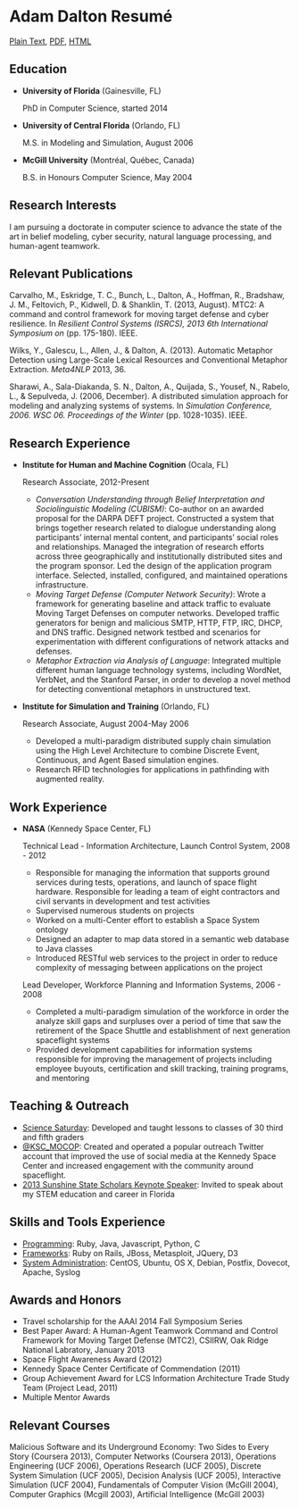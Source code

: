 Adam Dalton Resumé
===============

[Plain Text](https://raw.github.com/dalton/resume/master/resume.md), [PDF](https://raw.github.com/dalton/resume/master/resume.pdf), [HTML](http://dalton.github.io/resume)

Education
---------

*   **University of Florida** (Gainesville, FL)

    PhD in Computer Science, started 2014

*   **University of Central Florida** (Orlando, FL)

    M.S. in Modeling and Simulation, August 2006

*   **McGill University** (Montréal, Québec, Canada)

    B.S. in Honours Computer Science, May 2004


Research Interests
---------

I am pursuing a doctorate in computer science to advance the state of the art in belief modeling, cyber security, natural language processing, and human-agent teamwork.

Relevant Publications
---------

Carvalho, M., Eskridge, T. C., Bunch, L., Dalton, A., Hoffman, R., Bradshaw, J. M., Feltovich, P., Kidwell, D. & Shanklin, T. (2013, August). MTC2: A command and control framework for moving target defense and cyber resilience. In _Resilient Control Systems (ISRCS), 2013 6th International Symposium on_ (pp. 175-180). IEEE.

Wilks, Y., Galescu, L., Allen, J., & Dalton, A. (2013). Automatic Metaphor Detection using Large-Scale Lexical Resources and Conventional Metaphor Extraction. _Meta4NLP_ 2013, 36.

Sharawi, A., Sala-Diakanda, S. N., Dalton, A., Quijada, S., Yousef, N., Rabelo, L., & Sepulveda, J. (2006, December). A distributed simulation approach for modeling and analyzing systems of systems. In _Simulation Conference, 2006. WSC 06. Proceedings of the Winter_ (pp. 1028-1035). IEEE.


Research Experience
---------------

*   **Institute for Human and Machine Cognition** (Ocala, FL)

    Research Associate, 2012-Present

    -   _Conversation Understanding through Belief Interpretation and Sociolinguistic Modeling (CUBISM)_:
    Co-author on an awarded proposal for the DARPA DEFT project. Constructed a system that brings together research related to dialogue understanding along participants’ internal mental content, and participants’ social roles and relationships. Managed the integration of research efforts  across three geographically and institutionally distributed sites and the program sponsor.  Led  the design of the application program interface. Selected, installed, configured, and maintained operations infrastructure.
    -   _Moving Target Defense (Computer Network Security)_:
    Wrote a framework for generating baseline and attack traffic to evaluate Moving Target Defenses on computer networks. Developed traffic generators for benign and malicious SMTP, HTTP, FTP, IRC, DHCP, and DNS traffic.  Designed network testbed and scenarios for experimentation with different configurations of network attacks and defenses.
    -   _Metaphor Extraction via Analysis of Language_: Integrated multiple different human language technology systems, including WordNet, VerbNet, and the Stanford Parser, in order to develop a novel method for detecting conventional metaphors in unstructured text.

*   **Institute for Simulation and Training** (Orlando, FL)

    Research Associate, August 2004-May 2006

    -   Developed a multi-paradigm	distributed supply chain simulation using the High Level Architecture to combine Discrete Event, Continuous, and Agent Based simulation engines.
    - 	Research RFID technologies for applications in pathfinding with augmented reality.


Work Experience
-----------
*   **NASA** (Kennedy Space Center, FL)

    Technical Lead - Information Architecture, Launch Control System, 2008 - 2012

    -   Responsible for managing the information that supports ground services during tests, operations, and  launch of space flight hardware. Responsible for leading a team of eight contractors and civil servants in development and test activities
    -	Supervised numerous students on projects
    -   Worked on a multi-Center effort to establish a Space System ontology
    - 	Designed an adapter to map data stored in a semantic web database to Java classes
    - 	Introduced RESTful web services to the project in order to reduce complexity of messaging between applications on the project

    Lead Developer, Workforce Planning and Information Systems, 2006 - 2008

    -   Completed a multi-paradigm simulation of the workforce in order the analyze skill gaps and surpluses over a period of time that saw the retirement of the Space Shuttle and establishment of next generation spaceflight systems
    - 	Provided development capabilities for information systems responsible for improving the management of projects including employee buyouts, certification and skill tracking, training programs, and mentoring

Teaching & Outreach
-------------
* <u>Science Saturday</u>: Developed and taught lessons to classes of 30 third and fifth graders
* <u>@KSC_MOCOP</u>: Created and operated a popular outreach Twitter account that improved the use of social media at the Kennedy Space Center and increased engagement with the community around spaceflight.
* <u>2013 Sunshine State Scholars Keynote Speaker</u>: Invited to speak about my STEM education and career in Florida


Skills and Tools Experience
------
-	<u>Programming</u>: Ruby, Java, Javascript, Python, C
-	<u>Frameworks</u>: Ruby on Rails, JBoss, Metasploit, JQuery, D3
-	<u>System Administration</u>: CentOS, Ubuntu, OS X, Debian, Postfix, Dovecot, Apache, Syslog


Awards and Honors
-----------
* Travel scholarship for the AAAI 2014 Fall Symposium Series
* Best Paper Award:  A Human-Agent Teamwork Command and Control Framework for Moving Target Defense (MTC2), CSIIRW, Oak Ridge National Labratory, January 2013
* Space Flight Awareness Award (2012)
* Kennedy Space Center Certificate of Commendation (2011)
* Group Achievement Award for LCS Information Architecture Trade Study Team (Project Lead, 2011)
* Multiple Mentor Awards



Relevant Courses
---------------
Malicious Software and its Underground Economy: Two Sides to Every Story (Coursera 2013), Computer Networks (Coursera 2013), Operations Engineering (UCF 2006), Operations Research (UCF 2005), Discrete System Simulation (UCF 2005), Decision Analysis (UCF 2005), Interactive Simulation (UCF 2004), Fundamentals of Computer Vision (McGill 2004), Computer Graphics (Mcgill 2003), Artificial Intelligence (McGill 2003)

